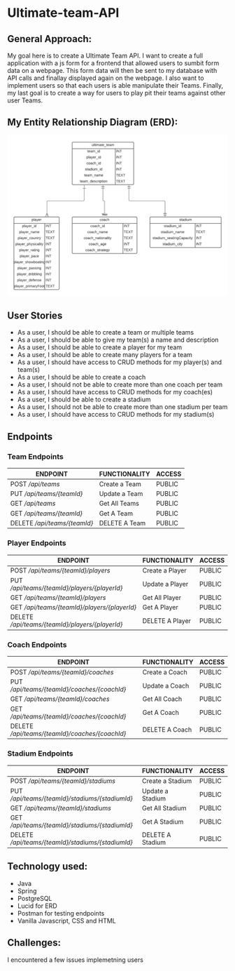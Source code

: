 # Ultimate-team-API

## General Approach: 
My goal here is to create a Ultimate Team API. I want to create a full application with a js form for a frontend that allowed users to sumbit form data on a webpage. This form data will then be sent to my database with API calls and finallay displayed again on the webpage. I also want to implement users so that each users is able manipulate their Teams. Finally, my last goal is to create a way for users to play pit their teams against other user Teams.


## My Entity Relationship Diagram (ERD):
![](./UltimateTeam.png)

## User Stories
- As a user, I should be able to create a team or multiple teams
- As a user, I should be able to give my team(s) a name and description
- As a user, I should be able to create a player for my team
- As a user, I should be able to create many players for a team
- As a user, I should have access to CRUD methods for my player(s) and team(s)
- As a user, I should be able to create a coach
- As a user, I should not be able to create more than one coach per team
- As a user, I should have access to CRUD methods for my coach(es)
- As a user, I should be able to create a stadium
- As a user, I should not be able to create more than one stadium per team
- As a user, I should have access to CRUD methods for my stadium(s)

## Endpoints

### Team Endpoints
| ENDPOINT | FUNCTIONALITY | ACCESS |
| --- | :--- | :--- |
| POST _/api/teams_ | Create a Team | PUBLIC |
| PUT _/api/teams/{teamId}_ | Update a Team| PUBLIC |
| GET _/api/teams_ | Get All Teams | PUBLIC |
| GET _/api/teams/{teamId}_ | Get A Team | PUBLIC |
| DELETE _/api/teams/{teamId}_ | DELETE A Team | PUBLIC |

### Player Endpoints
| ENDPOINT | FUNCTIONALITY | ACCESS |
| --- | :--- | :--- |
| POST _/api/teams/{teamId}/players_ | Create a Player | PUBLIC |
| PUT _/api/teams/{teamId}/players/{playerId}_  | Update a Player| PUBLIC |
| GET _/api/teams/{teamId}/players_  | Get All Player | PUBLIC |
| GET _/api/teams/{teamId}/players/{playerId}_  | Get A Player | PUBLIC |
| DELETE _/api/teams/{teamId}/players/{playerId}_  | DELETE A Player | PUBLIC |

### Coach Endpoints
| ENDPOINT | FUNCTIONALITY | ACCESS |
| --- | :--- | :--- |
| POST _/api/teams/{teamId}/coaches_ | Create a Coach | PUBLIC |
| PUT _/api/teams/{teamId}/coaches/{coachId}_ | Update a Coach| PUBLIC |
| GET _/api/teams/{teamId}/coaches_ | Get All Coach | PUBLIC |
| GET _/api/teams/{teamId}/coaches/{coachId}_ | Get A Coach | PUBLIC |
| DELETE _/api/teams/{teamId}/coaches/{coachId}_ | DELETE A Coach | PUBLIC |

### Stadium Endpoints
| ENDPOINT | FUNCTIONALITY | ACCESS |
| --- | :--- | :--- |
| POST _/api/teams/{teamId}/stadiums_ | Create a Stadium | PUBLIC |
| PUT _/api/teams/{teamId}/stadiums/{stadiumId}_ | Update a Stadium| PUBLIC |
| GET _/api/teams/{teamId}/stadiums_ | Get All Stadium | PUBLIC |
| GET _/api/teams/{teamId}/stadiums/{stadiumId}_ | Get A Stadium | PUBLIC |
| DELETE _/api/teams/{teamId}/stadiums/{stadiumId}_ | DELETE A Stadium | PUBLIC |


## Technology used:

- Java
- Spring
- PostgreSQL
- Lucid for ERD
- Postman for testing endpoints
- Vanilla Javascript, CSS and HTML

## Challenges:
I encountered a few issues implemetning users

